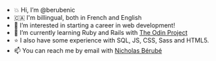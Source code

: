 - :boom: Hi, I’m @berubenic
- &#127464;&#127462; I'm billingual, both in French and English 
- 👀 I’m interested in starting a career in web development!
- 🌱 I’m currently learning Ruby and Rails with [The Odin Project](https://www.theodinproject.com)
- :star: I also have some experience with SQL, JS, CSS, Sass and HTML5.
- 📫 You can reach me by email with <a href="mailto:berubenic@gmail.com" target="_blank">Nicholas Bérubé</a>
